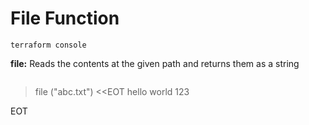 # File Function

```
terraform console
```

**file:** Reads the contents at the given path and returns them as a string
```file(path)
```
> file ("abc.txt")
<<EOT
hello world 123

EOT
```
